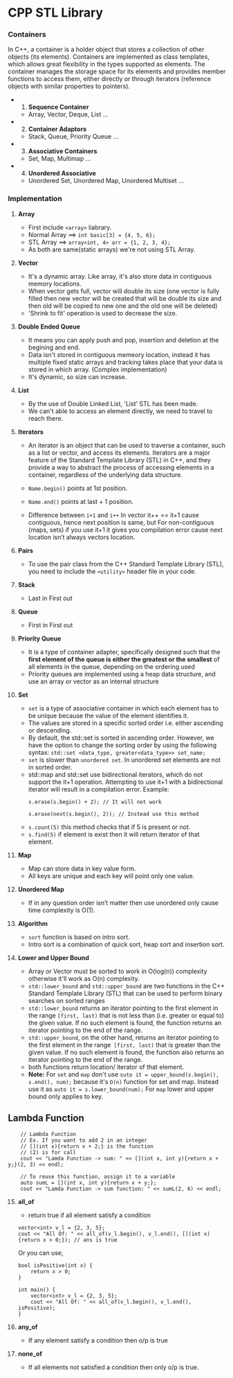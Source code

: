 # CPP STL Library

### Containers
In C++, a container is a holder object that stores a collection of other objects (its elements). Containers are implemented as class templates, which allows great flexibility in the types supported as elements. The container manages the storage space for its elements and provides member functions to access them, either directly or through iterators (reference objects with similar properties to pointers).

- 1. **Sequence Container**
    - Array, Vector, Deque, List ...
- 2. **Container Adaptors**
    - Stack, Queue, Priority Queue ...
- 3. **Associative Containers**
    - Set, Map, Multimap ...
- 4. **Unordered Associative**
    - Unordered Set, Unordered Map, Unordered Multiset ...


### Implementation

1. **Array**
    - First include `<array>` liabrary.
    - Normal Array ==> `int basic[3] = {4, 5, 6};`
    - STL Array ==> `array<int, 4> arr = {1, 2, 3, 4};`
    - As both are same(static arrays) we're not using STL Array.

2. **Vector**
    - It's a dynamic array. Like array, it's also store data in contiguous memory locations. 
    - When vector gets full, vector will double its size (one vector is fully filled then new vector will be created that will be double its size and then old will be copied to new one and the old one will be deleted)
    - 'Shrink to fit' operation is used to decrease the size.

3. **Double Ended Queue**
    - It means you can apply push and pop, insertion and deletion at the begining and end.
    - Data isn't stored in contiguous memeory location, instead it has multiple fixed static arrays and tracking takes place that your data is stored in which array. (Complex implementation)
    - It's dynamic, so size can increase.

4. **List**
    - By the use of Double Linked List, 'List' STL has been made.
    - We can't able to access an element directly, we need to travel to reach there.

5. **Iterators**
    - An iterator is an object that can be used to traverse a container, such as a list or vector, and access its elements. Iterators are a major feature of the Standard Template Library (STL) in C++, and they provide a way to abstract the process of accessing elements in a container, regardless of the underlying data structure.
    - `Name.begin()` points at 1st position.
    - `Name.end()` points at last + 1 position.

    - Difference between `i+1` and `i++`
    In vector it++ == it+1 cause contiguous, hence next position is same, but
    For non-contiguous (maps, sets) if you use it+1 it gives you compilation error cause next location isn’t always vectors location.

6. **Pairs**
    - To use the pair class from the C++ Standard Template Library (STL), you need to include the `<utility>` header file in your code.

7. **Stack**
    - Last in First out

8. **Queue**
    - First in First out

9. **Priority Queue** 
    -  It is a type of container adapter, specifically designed such that the **first element of the queue is either the greatest or the smallest** of all elements in the queue, depending on the ordering used
    - Priority queues are implemented using a heap data structure, and use an array or vector as an internal structure

10. **Set**
    - `set` is a type of associative container in which each element has to be unique because the value of the element identifies it.
    - The values are stored in a specific sorted order i.e. either ascending or descending.
    - By default, the std::set is sorted in ascending order. However, we have the option to change the sorting order by using the following syntax: `std::set <data_type, greater<data_type>> set_name;`
    - `set` is slower than `unordered set`. In unordered set elements are not in sorted order.
    - std::map and std::set use bidirectional iterators, which do not support the it+1 operation. Attempting to use it+1 with a bidirectional iterator will result in a compilation error.
        Example:
        ```
        s.erase(s.begin() + 2); // It will not work

        s.erase(next(s.begin(), 2)); // Instead use this method
        ```
    - `s.count(5)` this method checks that if 5 is present or not.
    - `s.find(5)` if element is exist then it will return iterator of that element.

11. **Map**
    - Map can store data in key value form.
    - All keys are unique and each key will point only one value.

12. **Unordered Map**
    - If in any question order isn’t matter then use unordered only cause time complexity is O(1).

13. **Algorithm**
    - `sort` function is based on intro sort. 
    - Intro sort is a combination of quick sort, heap sort and insertion sort.

14. **Lower and Upper Bound**
    - Array or Vector must be sorted to work in O(log(n)) complexity otherwise it'll work as O(n) complexity.
    - `std::lower_bound` and `std::upper_bound` are two functions in the C++ Standard Template Library (STL) that can be used to perform binary searches on sorted ranges
    - `std::lower_bound` returns an iterator pointing to the first element in the range `[first, last)` that is not less than (i.e. greater or equal to) the given value. If no such element is found, the function returns an iterator pointing to the end of the range.
    - `std::upper_bound`, on the other hand, returns an iterator pointing to the first element in the range` [first, last)` that is greater than the given value. If no such element is found, the function also returns an iterator pointing to the end of the range.
    - both functions return location/ iterator of that element.
    - **Note:** 
        For `set` and `map` don't use `suto it = upper_bound(s.begin(), s.end(), num);` because it's `O(n)` function for set and map.
        Instead use it as `auto it = s.lower_bound(num);`
        For `map` lower and upper bound only applies to key.


## Lambda Function
```
    // Lambda Function
    // Ex. If you want to add 2 in an integer
    // [](int x){return x + 2;} is the function
    // (2) is for call
    cout << "Lamda Function -> sum: " << [](int x, int y){return x + y;}(2, 3) << endl;

    // To reuse this function, assign it to a variable
    auto sumL = [](int x, int y){return x + y;};
    cout << "Lamda Function -> sum function: " << sumL(2, 6) << endl;
```


15. **all_of**
    - return true if all element satisfy a condition
    ```
    vector<int> v_l = {2, 3, 5};
    cout << "All Of: " << all_of(v_l.begin(), v_l.end(), [](int x){return x > 0;}); // ans is true
    ```

    Or you can use,
    ```
    bool isPositive(int x) {
        return x > 0;
    }

    int main() {
        vector<int> v_l = {2, 3, 5};
        cout << "All Of: " << all_of(v_l.begin(), v_l.end(), isPositive); 
    }
    ```

16. **any_of**
    - If any element satisfy a condition then o/p is true

17. **none_of**
    - If all elements not satisfied a condition then only o/p is true.